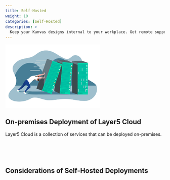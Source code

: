 ```yaml
---
title: Self-Hosted
weight: 10
categories: [Self-Hosted]
description: >
  Keep your Kanvas designs internal to your workplace. Get remote support from Layer5 when you need it.
---
```


<img class="image-right-no-shadow" src="images/self-hosted.svg" style="max-width:300px;" />

## On-premises Deployment of Layer5 Cloud

Layer5 Cloud is a collection of services that can be deployed on-premises. 

<br />
<br />
<br />

## Considerations of Self-Hosted Deployments
